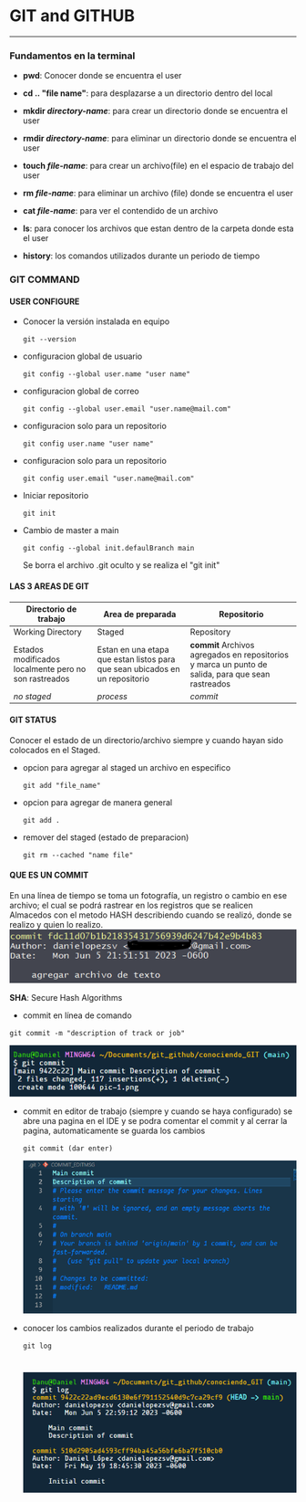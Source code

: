 # GIT and GITHUB

<hr>

### Fundamentos en la terminal

- **pwd**: Conocer donde se encuentra el user

- **cd .. "file name"**: para desplazarse a un directorio dentro del local

- **mkdir _directory-name_**: para crear un directorio donde se encuentra el user

- **rmdir _directory-name_**: para eliminar un directorio donde se encuentra el user

- **touch _file-name_**: para crear un archivo(file) en el espacio de trabajo del user

- **rm _file-name_**: para eliminar un archivo (file) donde se encuentra el user

- **cat _file-name_**: para ver el contendido de un archivo

- **ls**: para conocer los archivos que estan dentro de la carpeta donde esta el user

- **history**: los comandos utilizados durante un periodo de tiempo

### GIT COMMAND

#### **USER CONFIGURE**

- Conocer la versión instalada en equipo

  ```
  git --version
  ```

- configuracion global de usuario

  ```
  git config --global user.name "user name"
  ```

- configuracion global de correo

  ```
  git config --global user.email "user.name@mail.com"
  ```

- configuracion solo para un repositorio

  ```
  git config user.name "user name"
  ```

- configuracion solo para un repositorio

  ```
  git config user.email "user.name@mail.com"
  ```

- Iniciar repositorio

  ```
  git init
  ```

- Cambio de master a main
  ```
  git config --global init.defaulBranch main
  ```
  Se borra el archivo .git oculto y se realiza el "git init"

#### LAS 3 AREAS DE GIT

| Directorio de trabajo                                 | Area de preparada                                                            | Repositorio                                                                                        |
| ----------------------------------------------------- | ---------------------------------------------------------------------------- | -------------------------------------------------------------------------------------------------- |
| Working Directory                                     | Staged                                                                       | Repository                                                                                         |
| Estados modificados localmente pero no son rastreados | Estan en una etapa que estan listos para que sean ubicados en un repositorio | **commit** Archivos agregados en repositorios y marca un punto de salida, para que sean rastreados |
| _no staged_                                           | _process_                                                                    | _commit_                                                                                           |

#### GIT STATUS

Conocer el estado de un directorio/archivo siempre y cuando hayan sido colocados en el Staged.

- opcion para agregar al staged un archivo en especifico

  ```
  git add "file_name"
  ```

- opcion para agregar de manera general

  ```
  git add .
  ```

- remover del staged (estado de preparacion)
  ```
  git rm --cached "name file"
  ```

#### QUE ES UN COMMIT

En una línea de tiempo se toma un fotografía, un registro o cambio en ese archivo; el cual se podrá rastrear en los registros que se realicen
Almacedos con el metodo HASH describiendo cuando se realizó, donde se realizo y quien lo realizo.
![description of commit](pic-1.png)

**SHA**: Secure Hash Algorithms

- commit en línea de comando

```
git commit -m "description of track or job"
```

![commit en terminal](pic-2.png)

- commit en editor de trabajo (siempre y cuando se haya configurado)
  se abre una pagina en el IDE y se podra comentar el commit y al cerrar la pagina, automaticamente se guarda los cambios

  ```
  git commit (dar enter)
  ```

  ![commit en IDE](pic-3.png)

- conocer los cambios realizados durante el periodo de trabajo
  ```
  git log
  ```
  # ![Log de trabajos realizado](pic-4.png)
